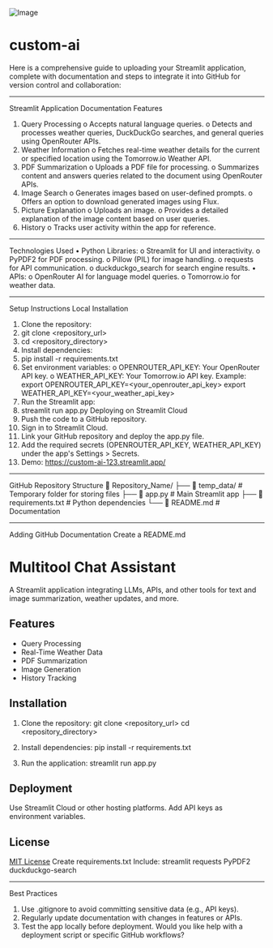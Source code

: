 ![Image](https://github.com/user-attachments/assets/83ce3945-9102-4c78-b87d-4ab35aec29e1)
# custom-ai
Here is a comprehensive guide to uploading your Streamlit application, complete with documentation and steps to integrate it into GitHub for version control and collaboration:
________________________________________
Streamlit Application Documentation
Features
1.	Query Processing
o	Accepts natural language queries.
o	Detects and processes weather queries, DuckDuckGo searches, and general queries using OpenRouter APIs.
2.	Weather Information
o	Fetches real-time weather details for the current or specified location using the Tomorrow.io Weather API.
3.	PDF Summarization
o	Uploads a PDF file for processing.
o	Summarizes content and answers queries related to the document using OpenRouter APIs.
4.	Image Search
o	Generates images based on user-defined prompts.
o	Offers an option to download generated images using Flux.
5.	Picture Explanation
o	Uploads an image.
o	Provides a detailed explanation of the image content based on user queries.
6.	History
o	Tracks user activity within the app for reference.
________________________________________
Technologies Used
•	Python Libraries: 
o	Streamlit for UI and interactivity.
o	PyPDF2 for PDF processing.
o	Pillow (PIL) for image handling.
o	requests for API communication.
o	duckduckgo_search for search engine results.
•	APIs: 
o	OpenRouter AI for language model queries.
o	Tomorrow.io for weather data.
________________________________________
Setup Instructions
Local Installation
1.	Clone the repository:
2.	git clone <repository_url>
3.	cd <repository_directory>
4.	Install dependencies:
5.	pip install -r requirements.txt
6.	Set environment variables:
o	OPENROUTER_API_KEY: Your OpenRouter API key.
o	WEATHER_API_KEY: Your Tomorrow.io API key.
Example:
export OPENROUTER_API_KEY=<your_openrouter_api_key>
export WEATHER_API_KEY=<your_weather_api_key>
7.	Run the Streamlit app:
8.	streamlit run app.py
Deploying on Streamlit Cloud
1.	Push the code to a GitHub repository.
2.	Sign in to Streamlit Cloud.
3.	Link your GitHub repository and deploy the app.py file.
4.	Add the required secrets (OPENROUTER_API_KEY, WEATHER_API_KEY) under the app's Settings > Secrets.
5.	Demo: https://custom-ai-123.streamlit.app/
________________________________________
GitHub Repository Structure
📂 Repository_Name/
├── 📂 temp_data/                  # Temporary folder for storing files
├── 📄 app.py                      # Main Streamlit app
├── 📄 requirements.txt            # Python dependencies
└── 📄 README.md                   # Documentation
________________________________________
Adding GitHub Documentation
Create a README.md
# Multitool Chat Assistant

A Streamlit application integrating LLMs, APIs, and other tools for text and image summarization, weather updates, and more.

## Features
- Query Processing
- Real-Time Weather Data
- PDF Summarization
- Image Generation
- History Tracking

## Installation
1. Clone the repository:
git clone <repository_url> cd <repository_directory>
2. Install dependencies:
pip install -r requirements.txt

3. Run the application:
streamlit run app.py

## Deployment
Use Streamlit Cloud or other hosting platforms. Add API keys as environment variables.

## License
[MIT License](LICENSE)
Create requirements.txt
Include:
streamlit
requests
PyPDF2
duckduckgo-search
________________________________________
Best Practices
1.	Use .gitignore to avoid committing sensitive data (e.g., API keys).
2.	Regularly update documentation with changes in features or APIs.
3.	Test the app locally before deployment.
Would you like help with a deployment script or specific GitHub workflows?

